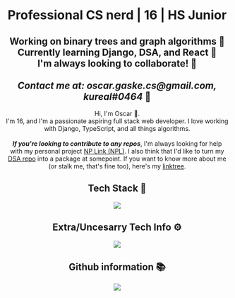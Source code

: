 <h1 align="center">Professional CS nerd | 16 | HS Junior</h1>

<h2 align="center">
Working on binary trees and graph algorithms 🌳 <br>
Currently learning Django, DSA, and React 💫<br>
I'm always looking to collaborate! 👋<br>
<br>
<i>Contact me at: oscar.gaske.cs@gmail.com, kureal#0464</i> 📨
</h2>

<p align="center">
Hi, I'm Oscar 👋.
<br>
I'm 16, and I'm a passionate aspiring full stack web developer. I love working with Django, TypeScript, and all things algorithms.
<br><br/>
<b><i>If you're looking to contribute to any repos</i></b>, I'm always looking for help with my personal project <a href="https://github.com/kurealnum/Non-Profit-Link/">NP Link (NPL)</a>. I also think that I'd like to turn my <a href="https://github.com/kurealnum/Data-Structures-and-Algorithms">DSA repo</a> into a package at somepoint. If you want to know more about me (or stalk me, that's fine too), here's my <a href="https://linktr.ee/kureal">linktree</a>.
<p/>

<h2 align="center">Tech Stack 🎩</h2>

<p align="center">
  <a href="https://skillicons.dev">
    <img src="https://skillicons.dev/icons?i=git,c,django,flask,github,html,java,js,linux,py,sqlite" />
  </a>
</p>


<h2 align="center">Extra/Uncesarry Tech Info ⚙</h2>

<p align="center">
  <a href="https://skillicons.dev">
    <img src="https://skillicons.dev/icons?i=blender,devto,discord,latex,ps,pr,unity" />
  </a>
</p>


<h2 align="center">Github information 📚</h2>

<p align="center">
    <img src="http://github-profile-summary-cards.vercel.app/api/cards/profile-details?username=kurealnum&theme=radical">
</p>



